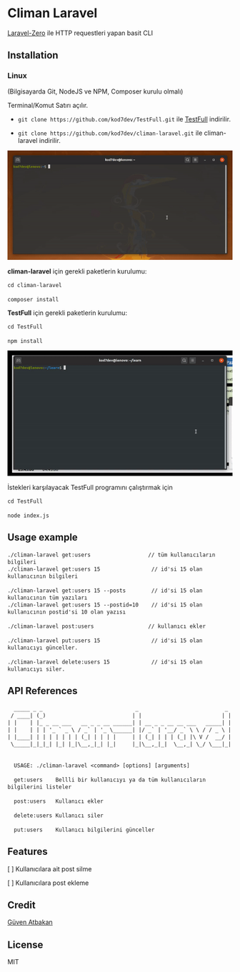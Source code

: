 # Climan Laravel

[Laravel-Zero](https://laravel-zero.com) ile HTTP requestleri yapan basit CLI

## Installation

### Linux

(Bilgisayarda Git, NodeJS ve NPM, Composer kurulu olmalı)

Terminal/Komut Satırı açılır.

- `git clone https://github.com/kod7dev/TestFull.git` ile [TestFull](https://github.com/kod7dev/TestFull) indirilir.

- `git clone https://github.com/kod7dev/climan-laravel.git` ile climan-laravel indirilir.

![Installation](readme/kurulum.gif)


**climan-laravel** için gerekli paketlerin kurulumu:

```
cd climan-laravel

composer install
```

**TestFull** için gerekli paketlerin kurulumu:

```
cd TestFull

npm install
```

![Installation](readme/paketlerin-kurulumu.gif)

İstekleri karşılayacak TestFull programını çalıştırmak için 

```
cd TestFull

node index.js
```

## Usage example

```
./climan-laravel get:users                  // tüm kullanıcıların bilgileri
./climan-laravel get:users 15                // id'si 15 olan kullanıcının bilgileri

./climan-laravel get:users 15 --posts        // id'si 15 olan kullanıcının tüm yazıları
./climan-laravel get:users 15 --postid=10    // id'si 15 olan kullanıcının postid'si 10 olan yazısı

./climan-laravel post:users                 // kullanıcı ekler

./climan-laravel put:users 15                // id'si 15 olan kullanıcıyı günceller.

./climan-laravel delete:users 15             // id'si 15 olan kullanıcıyı siler.

```

## API References

```
  _____ _ _                             _                           _ 
 / ____| (_)                           | |                         | |
| |    | |_ _ __ ___   __ _ _ __ ______| | __ _ _ __ __ ___   _____| |
| |    | | | '_ ` _ \ / _` | '_ \______| |/ _` | '__/ _` \ \ / / _ \ |
| |____| | | | | | | | (_| | | | |     | | (_| | | | (_| |\ V /  __/ |
 \_____|_|_|_| |_| |_|\__,_|_| |_|     |_|\__,_|_|  \__,_| \_/ \___|_|
                                                                      
                                                                      
  USAGE: ./climan-laravel <command> [options] [arguments]

  get:users    Bellli bir kullanıcıyı ya da tüm kullanıcıların bilgilerini listeler

  post:users   Kullanıcı ekler

  delete:users Kullanıcı siler

  put:users    Kullanıcı bilgilerini günceller

```

## Features

[ ] Kullanıcılara ait post silme

[ ] Kullanıcılara post ekleme

## Credit

[Güven Atbakan](https://github.com/shibby)

## License

MIT
